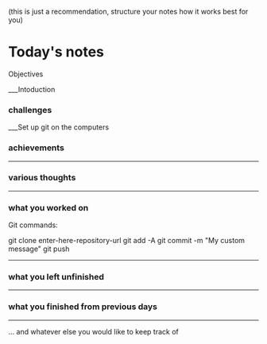 (this is just a recommendation, structure your notes how it works best for you)

# Today's notes

Objectives

___Intoduction

###  challenges

___Set up git on the computers


###  achievements

___

###  various thoughts

___ 

###  what you worked on
Git commands:

git clone enter-here-repository-url
git add -A
git commit -m "My custom message"
git push
___

###  what you left unfinished

___

###  what you finished from previous days

___

...  and whatever else you would like to keep track of